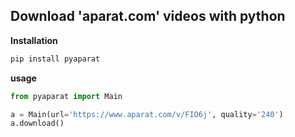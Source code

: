 ## Download 'aparat.com' videos with python


**Installation**
```python
pip install pyaparat
```
**usage**

```python
from pyaparat import Main

a = Main(url='https://www.aparat.com/v/FIO6j', quality='240')
a.download()
```
